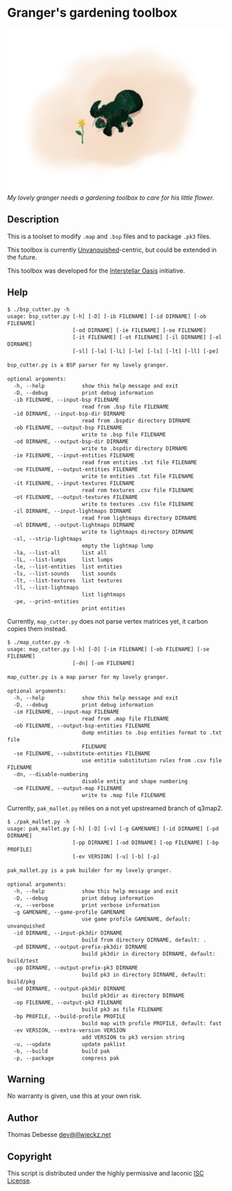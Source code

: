 Granger's gardening toolbox
===========================

![Cute Granger](doc/cute-granger.512.png)  
_My lovely granger needs a gardening toolbox to care for his little flower._

Description
-----------

This is a toolset to modify `.map` and `.bsp` files and to package `.pk3` files.

This toolbox is currently [Unvanquished](http://unvanquished.net)-centric, but could be extended in the future.

This toolbox was developed for the [Interstellar Oasis](https://github.com/interstellar-oasis/interstellar-oasis) initiative.

Help
----

```
$ ./bsp_cutter.py -h
usage: bsp_cutter.py [-h] [-D] [-ib FILENAME] [-id DIRNAME] [-ob FILENAME]
                     [-od DIRNAME] [-ie FILENAME] [-oe FILENAME]
                     [-it FILENAME] [-ot FILENAME] [-il DIRNAME] [-ol DIRNAME]
                     [-sl] [-la] [-lL] [-le] [-ls] [-lt] [-ll] [-pe]

bsp_cutter.py is a BSP parser for my lovely granger.

optional arguments:
  -h, --help            show this help message and exit
  -D, --debug           print debug information
  -ib FILENAME, --input-bsp FILENAME
                        read from .bsp file FILENAME
  -id DIRNAME, --input-bsp-dir DIRNAME
                        read from .bspdir directory DIRNAME
  -ob FILENAME, --output-bsp FILENAME
                        write to .bsp file FILENAME
  -od DIRNAME, --output-bsp-dir DIRNAME
                        write to .bspdir directory DIRNAME
  -ie FILENAME, --input-entities FILENAME
                        read from entities .txt file FILENAME
  -oe FILENAME, --output-entities FILENAME
                        write to entities .txt file FILENAME
  -it FILENAME, --input-textures FILENAME
                        read rom textures .csv file FILENAME
  -ot FILENAME, --output-textures FILENAME
                        write to textures .csv file FILENAME
  -il DIRNAME, --input-lightmaps DIRNAME
                        read from lightmaps directory DIRNAME
  -ol DIRNAME, --output-lightmaps DIRNAME
                        write to lightmaps directory DIRNAME
  -sl, --strip-lightmaps
                        empty the lightmap lump
  -la, --list-all       list all
  -lL, --list-lumps     list lumps
  -le, --list-entities  list entities
  -ls, --list-sounds    list sounds
  -lt, --list-textures  list textures
  -ll, --list-lightmaps
                        list lightmaps
  -pe, --print-entities
                        print entities
```

Currently, `map_cutter.py` does not parse vertex matrices yet, it carbon copies them instead.

```
$ ./map_cutter.py -h
usage: map_cutter.py [-h] [-D] [-im FILENAME] [-ob FILENAME] [-se FILENAME]
                     [-dn] [-om FILENAME]

map_cutter.py is a map parser for my lovely granger.

optional arguments:
  -h, --help            show this help message and exit
  -D, --debug           print debug information
  -im FILENAME, --input-map FILENAME
                        read from .map file FILENAME
  -ob FILENAME, --output-bsp-entities FILENAME
                        dump entities to .bsp entities format to .txt file
                        FILENAME
  -se FILENAME, --substitute-entities FILENAME
                        use entitie substitution rules from .csv file FILENAME
  -dn, --disable-numbering
                        disable entity and shape numbering
  -om FILENAME, --output-map FILENAME
                        write to .map file FILENAME
```

Currently, `pak_mallet.py` relies on a not yet upstreamed branch of q3map2.


```
$ ./pak_mallet.py -h
usage: pak_mallet.py [-h] [-D] [-v] [-g GAMENAME] [-id DIRNAME] [-pd DIRNAME]
                     [-pp DIRNAME] [-od DIRNAME] [-op FILENAME] [-bp PROFILE]
                     [-ev VERSION] [-u] [-b] [-p]

pak_mallet.py is a pak builder for my lovely granger.

optional arguments:
  -h, --help            show this help message and exit
  -D, --debug           print debug information
  -v, --verbose         print verbose information
  -g GAMENAME, --game-profile GAMENAME
                        use game profile GAMENAME, default: unvanquished
  -id DIRNAME, --input-pk3dir DIRNAME
                        build from directory DIRNAME, default: .
  -pd DIRNAME, --output-prefix-pk3dir DIRNAME
                        build pk3dir in directory DIRNAME, default: build/test
  -pp DIRNAME, --output-prefix-pk3 DIRNAME
                        build pk3 in directory DIRNAME, default: build/pkg
  -od DIRNAME, --output-pk3dir DIRNAME
                        build pk3dir as directory DIRNAME
  -op FILENAME, --output-pk3 FILENAME
                        build pk3 as file FILENAME
  -bp PROFILE, --build-profile PROFILE
                        build map with profile PROFILE, default: fast
  -ev VERSION, --extra-version VERSION
                        add VERSION to pk3 version string
  -u, --update          update paklist
  -b, --build           build pak
  -p, --package         compress pak
```

Warning
-------

No warranty is given, use this at your own risk.

Author
------

Thomas Debesse <dev@illwieckz.net>

Copyright
---------

This script is distributed under the highly permissive and laconic [ISC License](COPYING.md).
